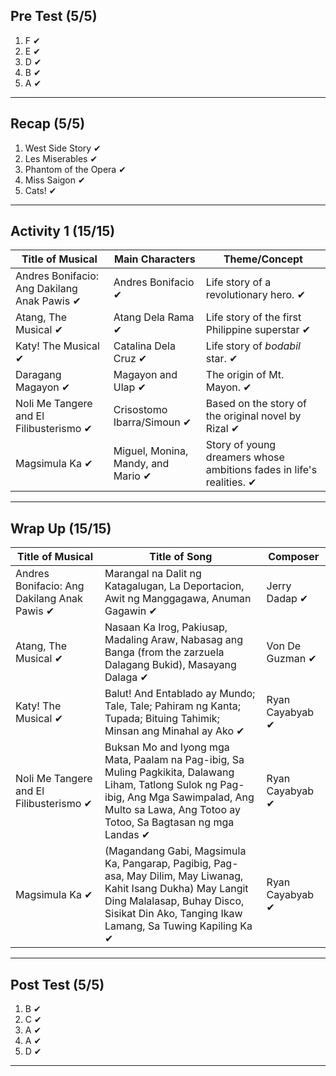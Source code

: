 ## Pre Test (5/5)
1) F  ✔
2) E  ✔
3) D  ✔
4) B  ✔
5) A  ✔
___
## Recap (5/5)
1) West Side Story  ✔
2) Les Miserables  ✔
3) Phantom of the Opera  ✔
4) Miss Saigon  ✔
5) Cats!  ✔
___
## Activity 1 (15/15)
Title of Musical|Main Characters|Theme/Concept
-----|-----|-----
Andres Bonifacio: Ang Dakilang Anak Pawis  ✔|Andres Bonifacio  ✔|Life story of a revolutionary hero.  ✔
Atang, The Musical  ✔|Atang Dela Rama  ✔|Life story of the first Philippine superstar  ✔
Katy! The Musical  ✔|Catalina Dela Cruz  ✔|Life story of *bodabil* star.  ✔
Daragang Magayon  ✔|Magayon and Ulap  ✔|The origin of Mt. Mayon.  ✔
Noli Me Tangere and El Filibusterismo  ✔|Crisostomo Ibarra/Simoun  ✔|Based on the story of the original novel by Rizal  ✔
Magsimula Ka  ✔|Miguel, Monina, Mandy, and Mario  ✔|Story of young dreamers whose ambitions fades in life's realities.  ✔
___
## Wrap Up (15/15)
Title of Musical|Title of Song|Composer
-----|-----|-----
Andres Bonifacio: Ang Dakilang Anak Pawis  ✔|Marangal na Dalit ng Katagalugan, La Deportacion, Awit ng Manggagawa, Anuman Gagawin  ✔|Jerry Dadap  ✔
Atang, The Musical  ✔|Nasaan Ka Irog, Pakiusap, Madaling Araw, Nabasag ang Banga (from the zarzuela Dalagang Bukid), Masayang Dalaga  ✔|Von De Guzman  ✔
Katy! The Musical  ✔|Balut! And Entablado ay Mundo; Tale, Tale; Pahiram ng Kanta; Tupada; Bituing Tahimik; Minsan ang Minahal ay Ako  ✔|Ryan Cayabyab  ✔
Noli Me Tangere and El Filibusterismo  ✔|Buksan Mo and Iyong mga Mata, Paalam na Pag-ibig, Sa Muling Pagkikita, Dalawang Liham, Tatlong Sulok ng Pag-ibig, Ang Mga Sawimpalad, Ang Multo sa Lawa, Ang Totoo ay Totoo, Sa Bagtasan ng mga Landas  ✔|Ryan Cayabyab  ✔
Magsimula Ka  ✔|(Magandang Gabi, Magsimula Ka, Pangarap, Pagibig, Pag-asa, May Dilim, May Liwanag, Kahit Isang Dukha) May Langit Ding Malalasap, Buhay Disco, Sisikat Din Ako, Tanging Ikaw Lamang, Sa Tuwing Kapiling Ka  ✔|Ryan Cayabyab  ✔
___
## Post Test (5/5)
1) B  ✔
2) C  ✔
3) A  ✔
4) A  ✔
5) D  ✔
___
